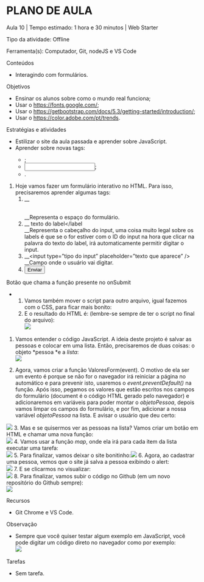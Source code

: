 # __PLANO DE AULA__

Aula 10 | Tempo estimado: 1 hora e 30 minutos | Web Starter

Tipo da atividade: Offline

Ferramenta\(s\): Computador, Git, nodeJS e VS Code

Conteúdos

- Interagindo com formulários\.

Objetivos

- Ensinar os alunos sobre como o mundo real funciona;
- Usar o  [https://fonts\.google\.com/](https://fonts.google.com/);
- Usar o [https://getbootstrap\.com/docs/5\.3/getting\-started/introduction/](https://getbootstrap.com/docs/5.3/getting-started/introduction/);
- Usar o [https://color\.adobe\.com/pt/trends](https://color.adobe.com/pt/trends)\.  


Estratégias e atividades

- Estilizar o site da aula passada e aprender sobre JavaScript\.
- Aprender sobre novas tags:
	- <form></form>;
	- <input />;
	- <label></label>\.

1. Hoje vamos fazer um formulário interativo no HTML\. Para isso, precisaremos aprender algumas tags:
	1. __<form onSubmit=”nomeDaFunção\(\)”> </form>    
__Representa o espaço do formulário\.
	2. __<label for=”idDoInput”> texto do label</label  
__Representa o cabeçalho do input, uma coisa muito legal sobre os labels é que se o for estiver com o ID do input na hora que clicar na palavra do texto do label, irá automaticamente permitir digitar o input\.
	3. __<input type=”tipo do input” placeholder=”texto que aparece” />  
__Campo onde o usuário vai digitar\.
	4. __<button type=”submit”> Enviar</button>__

Botão que chama a função presente no onSubmit

- 
	1. Vamos também mover o script para outro arquivo, igual fazemos com o CSS, para ficar mais bonito: *<script src="\./nomeDoArquivo\.js"></script>*
	2. E o resultado do HTML é: \(lembre\-se sempre de ter o script no final do arquivo\):  
![](https://raw.githubusercontent.com/YanBarbosaLouzada/docx-to-md/master/imagens/img_1758290911373771100.png)

1. Vamos entender o código JavaScript\. A ideia deste projeto é salvar as pessoas e colocar em uma lista\. Então, precisaremos de duas coisas: o objeto *pessoa *e a *lista*:  
![](https://raw.githubusercontent.com/YanBarbosaLouzada/docx-to-md/master/imagens/img_1758290911375773100.png)  

2. Agora, vamos criar a função ValoresForm\(event\)\. O motivo de ela ser um evento é porque se não for o navegador irá reiniciar a página no automático e para prevenir isto, usaremos o *event\.preventDefault\(\)* na função\. Após isso, pegamos os valores que estão escritos nos campos do formulário \(document é o código HTML gerado pelo navegador\) e adicionaremos em variáveis para poder montar o *objetoPessoa*, depois vamos limpar os campos do formulário, e por fim, adicionar a nossa variável *objetoPessoa* na lista\. E avisar o usuário que deu certo:  
  
![](https://raw.githubusercontent.com/YanBarbosaLouzada/docx-to-md/master/imagens/img_1758290911377890400.png)
3. Mas e se quisermos ver as pessoas na lista? Vamos criar um botão em HTML e chamar uma nova função:  
![](https://raw.githubusercontent.com/YanBarbosaLouzada/docx-to-md/master/imagens/img_1758290911379901700.png)
4. Vamos usar a função *map*, onde ela irá para cada item da lista executar uma tarefa:  
![](https://raw.githubusercontent.com/YanBarbosaLouzada/docx-to-md/master/imagens/img_1758290911382892800.png)
5. Para finalizar, vamos deixar o site bonitinho:![](https://raw.githubusercontent.com/YanBarbosaLouzada/docx-to-md/master/imagens/img_1758290911383893400.png)
6. Agora, ao cadastrar uma pessoa, vemos que o site já salva a pessoa exibindo o alert:  
![](https://raw.githubusercontent.com/YanBarbosaLouzada/docx-to-md/master/imagens/img_1758290911385891700.png)
7. E se clicarmos no visualizar:  
![](https://raw.githubusercontent.com/YanBarbosaLouzada/docx-to-md/master/imagens/img_1758290911387890300.png)
8. Para finalizar, vamos subir o código no Github \(em um novo repositório do Github sempre\):  
![](https://raw.githubusercontent.com/YanBarbosaLouzada/docx-to-md/master/imagens/img_1758290911388891700.png)

Recursos

- Git Chrome e VS Code\.

Observação

- Sempre que você quiser testar algum exemplo em JavaScript, você pode digitar um código direto no navegador como por exemplo:  
![](https://raw.githubusercontent.com/YanBarbosaLouzada/docx-to-md/master/imagens/img_1758290911390890500.png)

Tarefas

- Sem tarefa\.

